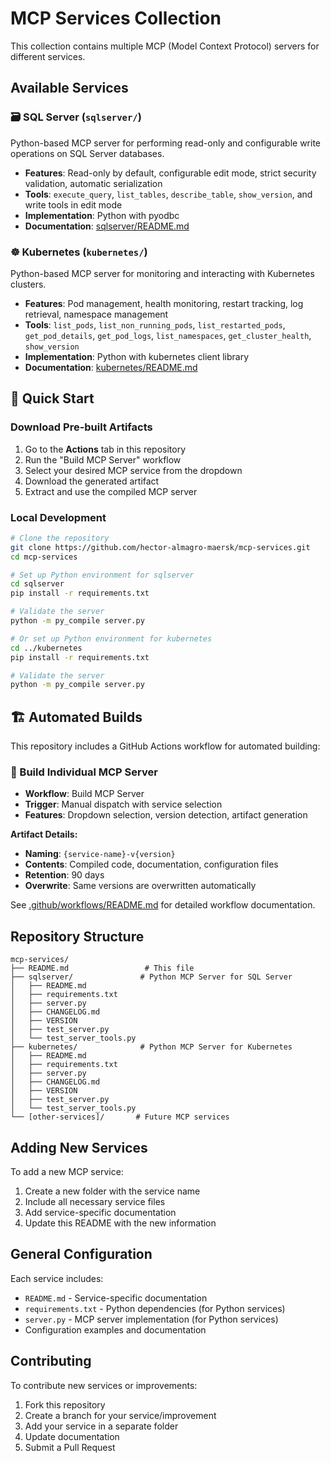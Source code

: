 # MCP Services Collection

This collection contains multiple MCP (Model Context Protocol) servers for different services.

## Available Services

### 🗃️ SQL Server (`sqlserver/`)
Python-based MCP server for performing read-only and configurable write operations on SQL Server databases.

- **Features**: Read-only by default, configurable edit mode, strict security validation, automatic serialization
- **Tools**: `execute_query`, `list_tables`, `describe_table`, `show_version`, and write tools in edit mode
- **Implementation**: Python with pyodbc
- **Documentation**: [sqlserver/README.md](sqlserver/README.md)

### ☸️ Kubernetes (`kubernetes/`)
Python-based MCP server for monitoring and interacting with Kubernetes clusters.

- **Features**: Pod management, health monitoring, restart tracking, log retrieval, namespace management
- **Tools**: `list_pods`, `list_non_running_pods`, `list_restarted_pods`, `get_pod_details`, `get_pod_logs`, `list_namespaces`, `get_cluster_health`, `show_version`
- **Implementation**: Python with kubernetes client library
- **Documentation**: [kubernetes/README.md](kubernetes/README.md)

## 🚀 Quick Start

### Download Pre-built Artifacts
1. Go to the **Actions** tab in this repository
2. Run the "Build MCP Server" workflow
3. Select your desired MCP service from the dropdown
4. Download the generated artifact
5. Extract and use the compiled MCP server

### Local Development
```bash
# Clone the repository
git clone https://github.com/hector-almagro-maersk/mcp-services.git
cd mcp-services

# Set up Python environment for sqlserver
cd sqlserver
pip install -r requirements.txt

# Validate the server
python -m py_compile server.py

# Or set up Python environment for kubernetes
cd ../kubernetes
pip install -r requirements.txt

# Validate the server
python -m py_compile server.py
```

## 🏗️ Automated Builds

This repository includes a GitHub Actions workflow for automated building:

### 🎯 Build Individual MCP Server
- **Workflow**: Build MCP Server
- **Trigger**: Manual dispatch with service selection
- **Features**: Dropdown selection, version detection, artifact generation

**Artifact Details:**
- **Naming**: `{service-name}-v{version}`
- **Contents**: Compiled code, documentation, configuration files
- **Retention**: 90 days
- **Overwrite**: Same versions are overwritten automatically

See [.github/workflows/README.md](.github/workflows/README.md) for detailed workflow documentation.

## Repository Structure

```
mcp-services/
├── README.md                 # This file
├── sqlserver/               # Python MCP Server for SQL Server
│   ├── README.md
│   ├── requirements.txt
│   ├── server.py
│   ├── CHANGELOG.md
│   ├── VERSION
│   ├── test_server.py
│   └── test_server_tools.py
├── kubernetes/              # Python MCP Server for Kubernetes
│   ├── README.md
│   ├── requirements.txt
│   ├── server.py
│   ├── CHANGELOG.md
│   ├── VERSION
│   ├── test_server.py
│   └── test_server_tools.py
└── [other-services]/       # Future MCP services
```

## Adding New Services

To add a new MCP service:

1. Create a new folder with the service name
2. Include all necessary service files
3. Add service-specific documentation
4. Update this README with the new information

## General Configuration

Each service includes:
- `README.md` - Service-specific documentation
- `requirements.txt` - Python dependencies (for Python services)
- `server.py` - MCP server implementation (for Python services)
- Configuration examples and documentation

## Contributing

To contribute new services or improvements:

1. Fork this repository
2. Create a branch for your service/improvement
3. Add your service in a separate folder
4. Update documentation
5. Submit a Pull Request